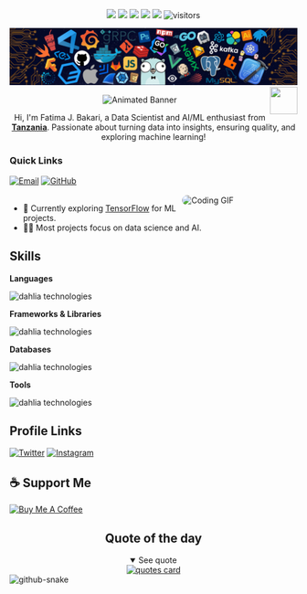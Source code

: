 
<!--   my-icons -->
<p align="center">
    <a href="https://github.com/dahlia/dahlia"><img src="https://img.shields.io/badge/status-updating-brightgreen.svg"></a>
    <a href="https://github.com/python/cpython"><img src="https://img.shields.io/badge/Python-3.12-FF1493.svg"></a>
    <a href="https://github.com/dahlia/dahlia/graphs/contributors"><img src="https://img.shields.io/github/contributors/dahlia/dahlia?color=blue"></a>
    <a href="https://github.com/dahlia/dahlia/stargazers"><img src="https://img.shields.io/github/stars/dahlia/dahlia.svg?logo=github"></a>
    <a href="https://github.com/dahlia/dahlia/network/members"><img src="https://img.shields.io/github/forks/dahlia/dahlia.svg?color=blue&logo=github"></a>
    <img src="https://visitor-badge.laobi.icu/badge?page_id=dahlia.dahlia" alt="visitors"/>   
</p>


![](./src/header.png)
<a href="https://www.python.org/"><img src="https://upload.wikimedia.org/wikipedia/commons/c/c3/Python-logo-notext.svg" align="right" height="48" width="48" ></a>

<div align="center">
  <img src="https://capsule-render.vercel.app/api?type=venom&height=200&color=0:43cea2,100:185a9d&text=%20Fatima1510&textBg=false&desc=(she/her)&descAlign=79&fontAlign=50&descAlignY=70&fontColor=f7f5f5" alt="Animated Banner" width="600" height="120">
</div>
<p align="center">Hi, I'm Fatima J. Bakari, a Data Scientist and AI/ML enthusiast from <strong><a href="https://www.google.com/travel/things-to-do?dest_src=ut&dest_mid=%2Fm%2F0htfv">Tanzania</a></strong>. Passionate about turning data into insights, ensuring quality, and exploring machine learning!</p>

<h3>Quick Links</h3>

<div align="left">
    <a href="mailto:fatima@example.com"><img src="https://img.shields.io/badge/Mail%20me-30302f?style=flat-square&logo=gmail" alt="Email"></a>
    <a href="https://github.com/Fatima1510"><img src="https://img.shields.io/badge/GitHub-30302f?style=flat-square&logo=github" alt="GitHub"></a>
</div>

<br>
<a href="https://github.com/Fatima1510"> <img src="https://media0.giphy.com/media/v1.Y2lkPTc5MGI3NjExMWR3YTc5cjM4cnZ0b2M3b2djMnI5djFqa2N4aW96aWx0cDhzdjJvbCZlcD12MV9pbnRlcm5hbF9naWZfYnlfaWQmY3Q9Zw/LMcB8XospGZO8UQq87/giphy" width="40%" align="right" style="border-radius:10px; animation: float 6s ease-in-out infinite;" alt="Coding GIF">
  </a>

<ul>
    <li>🔭 Currently exploring <a href="https://www.tensorflow.org/">TensorFlow</a> for ML projects.</li>
    <li>👨‍💻 Most projects focus on data science and AI.</li>
</ul>

<h2 id=lang>Skills</h2>

**Languages**

![dahlia technologies](https://skillicons.dev/icons?i=python,js,go&perline=10)

**Frameworks & Libraries**

![dahlia technologies](https://skillicons.dev/icons?i=tensorflow&perline=10)

**Databases**

![dahlia technologies](https://skillicons.dev/icons?i=postgres&perline=10)

**Tools**

![dahlia technologies](https://skillicons.dev/icons?i=git,github,vscode&perline=10)

<h2>Profile Links</h2>
<p>
    <a href="https://x.com/lifeofdahlia"><img src="https://skillicons.dev/icons?i=twitter" height="40" alt="Twitter"></a>
    <a href="https://www.instagram.com/_fa.teemah_/"><img src="https://skillicons.dev/icons?i=instagram" height="40" alt="Instagram"></a>

</p>

<h2>☕️ Support Me</h2>
<p>
    <a href="https://www.buymeacoffee.com/fatima1510" target="_blank"><img src="https://cdn.buymeacoffee.com/buttons/v2/default-red.png" alt="Buy Me A Coffee" height="30px" ></a>
</p>

<div align="center">
<h2>Quote of the day</h2>
<details open>
    <summary>See quote</summary>
    <a href="https://github.com/piyushsuthar/github-readme-quotes">
        <img src="https://quotes-github-readme.vercel.app/api?type=horizontal&theme=tokyonight" alt="quotes card">
    </a>
</details>


</div>


<picture>
  <source media="(prefers-color-scheme: dark)" srcset="https://raw.githubusercontent.com/tobiasmeyhoefer/tobiasmeyhoefer/output/github-snake-dark.svg" />
  <source media="(prefers-color-scheme: light)" srcset="https://raw.githubusercontent.com/tobiasmeyhoefer/tobiasmeyhoefer/output/github-snake.svg" />
  <img alt="github-snake" src="https://raw.githubusercontent.com/tobiasmeyhoefer/tobiasmeyhoefer/output/github-snake.svg" />
</picture>




<!-- 


<h2>📊 GitHub Stats</h2>

![](https://github-readme-stats.vercel.app/api?username=Fatima1510&theme=dark&hide_border=false&include_all_commits=true&count_private=true)<br/>
![](https://nirzak-streak-stats.vercel.app/?user=Fatima1510&theme=dark&hide_border=false)<br/>
![](https://github-readme-stats.vercel.app/api/top-langs/?username=Fatima1510&theme=dark&hide_border=false&include_all_commits=true&count_private=true&layout=compact)

<h2>🔝 Top Contributed Repos</h2>

![](https://github-contributor-stats.vercel.app/api?username=Fatima1510&limit=5&theme=dark&combine_all_yearly_contributions=true)

</xaiArtifact> -->